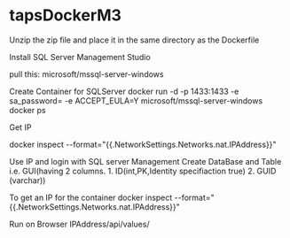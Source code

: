 # tapsDockerM3
Unzip the zip file and place it in the same directory as the Dockerfile

Install SQL Server Management Studio

pull this: microsoft/mssql-server-windows

Create Container for SQLServer docker run -d -p 1433:1433 -e sa_password=<pwd> -e ACCEPT_EULA=Y microsoft/mssql-server-windows docker ps

Get IP

docker inspect --format="{{.NetworkSettings.Networks.nat.IPAddress}}" <containerName>

Use IP and login with SQL server Management Create DataBase and Table i.e. GUI(having 2 columns. 1. ID(int,PK,Identity specifiaction true) 2. GUID (varchar))

To get an IP for the container 
docker inspect --format="{{.NetworkSettings.Networks.nat.IPAddress}}" <containerName>

Run on Browser IPAddress/api/values/
